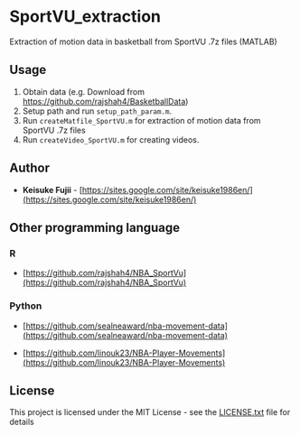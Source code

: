 # SportVU_extraction
Extraction of motion data in basketball from SportVU .7z files
 (MATLAB)

## Usage
1. Obtain data (e.g. Download from https://github.com/rajshah4/BasketballData)
2. Setup path and run `setup_path_param.m`.
3. Run `createMatfile_SportVU.m` for extraction of motion data from SportVU .7z files
4. Run `createVideo_SportVU.m` for creating videos.

## Author

*  **Keisuke Fujii** - [https://sites.google.com/site/keisuke1986en/](https://sites.google.com/site/keisuke1986en/)


## Other programming language
### R
* [https://github.com/rajshah4/NBA_SportVu](https://github.com/rajshah4/NBA_SportVu)

### Python 
* [https://github.com/sealneaward/nba-movement-data](https://github.com/sealneaward/nba-movement-data)


* [https://github.com/linouk23/NBA-Player-Movements](https://github.com/linouk23/NBA-Player-Movements)

## License

This project is licensed under the MIT License - see the [LICENSE.txt](LICENSE.txt) file for details
